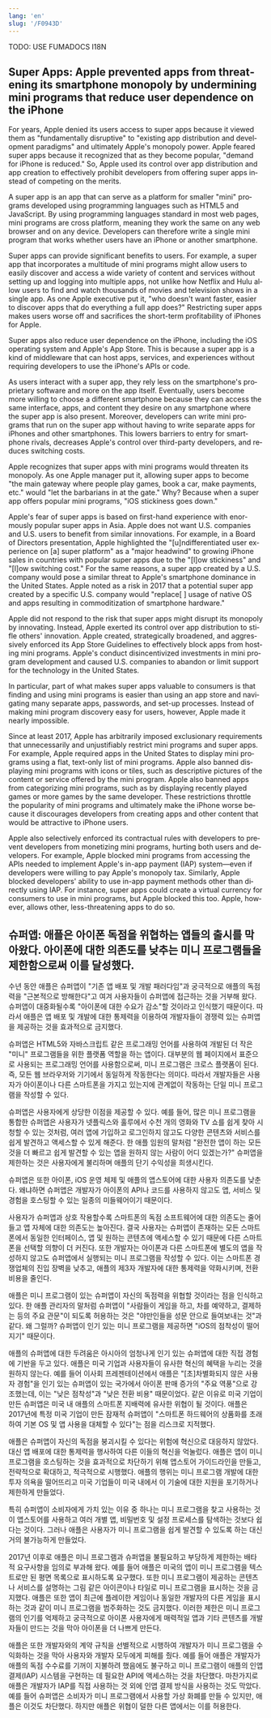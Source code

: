 ```yaml
---
lang: 'en'
slug: '/F0943D'
---
```



TODO: USE FUMADOCS I18N

<div lang='en-US'>

## Super Apps: Apple prevented apps from threatening its smartphone monopoly by undermining mini programs that reduce user dependence on the iPhone

For years, Apple denied its users access to super apps because it viewed them as "fundamentally disruptive" to "existing app distribution and development paradigms" and ultimately Apple's monopoly power. Apple feared super apps because it recognized that as they become popular, "demand for iPhone is reduced." So, Apple used its control over app distribution and app creation to effectively prohibit developers from offering super apps instead of competing on the merits.

A super app is an app that can serve as a platform for smaller "mini" programs developed using programming languages such as HTML5 and JavaScript. By using programming languages standard in most web pages, mini programs are cross platform, meaning they work the same on any web browser and on any device. Developers can therefore write a single mini program that works whether users have an iPhone or another smartphone.

Super apps can provide significant benefits to users. For example, a super app that incorporates a multitude of mini programs might allow users to easily discover and access a wide variety of content and services without setting up and logging into multiple apps, not unlike how Netflix and Hulu allow users to find and watch thousands of movies and television shows in a single app. As one Apple executive put it, "who doesn't want faster, easier to discover apps that do everything a full app does?" Restricting super apps makes users worse off and sacrifices the short-term profitability of iPhones for Apple.

Super apps also reduce user dependence on the iPhone, including the iOS operating system and Apple's App Store. This is because a super app is a kind of middleware that can host apps, services, and experiences without requiring developers to use the iPhone's APIs or code.

As users interact with a super app, they rely less on the smartphone's proprietary software and more on the app itself. Eventually, users become more willing to choose a different smartphone because they can access the same interface, apps, and content they desire on any smartphone where the super app is also present. Moreover, developers can write mini programs that run on the super app without having to write separate apps for iPhones and other smartphones. This lowers barriers to entry for smartphone rivals, decreases Apple's control over third-party developers, and reduces switching costs.

Apple recognizes that super apps with mini programs would threaten its monopoly. As one Apple manager put it, allowing super apps to become "the main gateway where people play games, book a car, make payments, etc." would "let the barbarians in at the gate." Why? Because when a super app offers popular mini programs, "iOS stickiness goes down."

Apple's fear of super apps is based on first-hand experience with enormously popular super apps in Asia. Apple does not want U.S. companies and U.S. users to benefit from similar innovations. For example, in a Board of Directors presentation, Apple highlighted the "[u]ndifferentiated user experience on [a] super platform" as a "major headwind" to growing iPhone sales in countries with popular super apps due to the "[l]ow stickiness" and "[l]ow switching cost." For the same reasons, a super app created by a U.S. company would pose a similar threat to Apple's smartphone dominance in the United States. Apple noted as a risk in 2017 that a potential super app created by a specific U.S. company would "replace[ ] usage of native OS and apps resulting in commoditization of smartphone hardware."

Apple did not respond to the risk that super apps might disrupt its monopoly by innovating. Instead, Apple exerted its control over app distribution to stifle others' innovation. Apple created, strategically broadened, and aggressively enforced its App Store Guidelines to effectively block apps from hosting mini programs. Apple's conduct disincentivized investments in mini program development and caused U.S. companies to abandon or limit support for the technology in the United States.

In particular, part of what makes super apps valuable to consumers is that finding and using mini programs is easier than using an app store and navigating many separate apps, passwords, and set-up processes. Instead of making mini program discovery easy for users, however, Apple made it nearly impossible.

Since at least 2017, Apple has arbitrarily imposed exclusionary requirements that unnecessarily and unjustifiably restrict mini programs and super apps. For example, Apple required apps in the United States to display mini programs using a flat, text-only list of mini programs. Apple also banned displaying mini programs with icons or tiles, such as descriptive pictures of the content or service offered by the mini program. Apple also banned apps from categorizing mini programs, such as by displaying recently played games or more games by the same developer. These restrictions throttle the popularity of mini programs and ultimately make the iPhone worse because it discourages developers from creating apps and other content that would be attractive to iPhone users.

Apple also selectively enforced its contractual rules with developers to prevent developers from monetizing mini programs, hurting both users and developers. For example, Apple blocked mini programs from accessing the APIs needed to implement Apple's in-app payment (IAP) system—even if developers were willing to pay Apple's monopoly tax. Similarly, Apple blocked developers' ability to use in-app payment methods other than directly using IAP. For instance, super apps could create a virtual currency for consumers to use in mini programs, but Apple blocked this too. Apple, however, allows other, less-threatening apps to do so.

</div>


<div lang='ko-KR'>

## 슈퍼앱: 애플은 아이폰 독점을 위협하는 앱들의 출시를 막아왔다. 아이폰에 대한 의존도를 낮추는 미니 프로그램들을 제한함으로써 이를 달성했다.

수년 동안 애플은 슈퍼앱이 "기존 앱 배포 및 개발 패러다임"과 궁극적으로 애플의 독점력을 "근본적으로 방해한다"고 여겨 사용자들이 슈퍼앱에 접근하는 것을 거부해 왔다. 슈퍼앱이 대중화될수록 "아이폰에 대한 수요가 감소"할 것이라고 인식했기 때문이다. 따라서 애플은 앱 배포 및 개발에 대한 통제력을 이용하여 개발자들이 경쟁력 있는 슈퍼앱을 제공하는 것을 효과적으로 금지했다.

슈퍼앱은 HTML5와 자바스크립트 같은 프로그래밍 언어를 사용하여 개발된 더 작은 "미니" 프로그램들을 위한 플랫폼 역할을 하는 앱이다. 대부분의 웹 페이지에서 표준으로 사용되는 프로그래밍 언어를 사용함으로써, 미니 프로그램은 크로스 플랫폼이 된다. 즉, 모든 웹 브라우저와 기기에서 동일하게 작동한다는 의미다. 따라서 개발자들은 사용자가 아이폰이나 다른 스마트폰을 가지고 있는지에 관계없이 작동하는 단일 미니 프로그램을 작성할 수 있다.

슈퍼앱은 사용자에게 상당한 이점을 제공할 수 있다. 예를 들어, 많은 미니 프로그램을 통합한 슈퍼앱은 사용자가 넷플릭스와 훌루에서 수천 개의 영화와 TV 쇼를 쉽게 찾아 시청할 수 있는 것처럼, 여러 앱에 가입하고 로그인하지 않고도 다양한 콘텐츠와 서비스를 쉽게 발견하고 액세스할 수 있게 해준다. 한 애플 임원의 말처럼 "완전한 앱이 하는 모든 것을 더 빠르고 쉽게 발견할 수 있는 앱을 원하지 않는 사람이 어디 있겠는가?" 슈퍼앱을 제한하는 것은 사용자에게 불리하며 애플의 단기 수익성을 희생시킨다.

슈퍼앱은 또한 아이폰, iOS 운영 체제 및 애플의 앱스토어에 대한 사용자 의존도를 낮춘다. 왜냐하면 슈퍼앱은 개발자가 아이폰의 API나 코드를 사용하지 않고도 앱, 서비스 및 경험을 호스팅할 수 있는 일종의 미들웨어이기 때문이다.

사용자가 슈퍼앱과 상호 작용할수록 스마트폰의 독점 소프트웨어에 대한 의존도는 줄어들고 앱 자체에 대한 의존도는 높아진다. 결국 사용자는 슈퍼앱이 존재하는 모든 스마트폰에서 동일한 인터페이스, 앱 및 원하는 콘텐츠에 액세스할 수 있기 때문에 다른 스마트폰을 선택할 의향이 더 커진다. 또한 개발자는 아이폰과 다른 스마트폰에 별도의 앱을 작성하지 않고도 슈퍼앱에서 실행되는 미니 프로그램을 작성할 수 있다. 이는 스마트폰 경쟁업체의 진입 장벽을 낮추고, 애플의 제3자 개발자에 대한 통제력을 약화시키며, 전환 비용을 줄인다.

애플은 미니 프로그램이 있는 슈퍼앱이 자신의 독점력을 위협할 것이라는 점을 인식하고 있다. 한 애플 관리자의 말처럼 슈퍼앱이 "사람들이 게임을 하고, 차를 예약하고, 결제하는 등의 주요 관문"이 되도록 허용하는 것은 "야만인들을 성문 안으로 들여보내는 것"과 같다. 왜 그럴까? 슈퍼앱이 인기 있는 미니 프로그램을 제공하면 "iOS의 점착성이 떨어지기" 때문이다.

애플의 슈퍼앱에 대한 두려움은 아시아의 엄청나게 인기 있는 슈퍼앱에 대한 직접 경험에 기반을 두고 있다. 애플은 미국 기업과 사용자들이 유사한 혁신의 혜택을 누리는 것을 원하지 않는다. 예를 들어 이사회 프레젠테이션에서 애플은 "[초]차별화되지 않은 사용자 경험"을 인기 있는 슈퍼앱이 있는 국가에서 아이폰 판매 증가의 "주요 역풍"으로 강조했는데, 이는 "낮은 점착성"과 "낮은 전환 비용" 때문이었다. 같은 이유로 미국 기업이 만든 슈퍼앱은 미국 내 애플의 스마트폰 지배력에 유사한 위협이 될 것이다. 애플은 2017년에 특정 미국 기업이 만든 잠재적 슈퍼앱이 "스마트폰 하드웨어의 상품화를 초래하여 기본 OS 및 앱 사용을 대체할 수 있다"는 점을 리스크로 지적했다.

애플은 슈퍼앱이 자신의 독점을 붕괴시킬 수 있다는 위험에 혁신으로 대응하지 않았다. 대신 앱 배포에 대한 통제력을 행사하여 다른 이들의 혁신을 억눌렀다. 애플은 앱이 미니 프로그램을 호스팅하는 것을 효과적으로 차단하기 위해 앱스토어 가이드라인을 만들고, 전략적으로 확대하고, 적극적으로 시행했다. 애플의 행위는 미니 프로그램 개발에 대한 투자 의욕을 떨어뜨리고 미국 기업들이 미국 내에서 이 기술에 대한 지원을 포기하거나 제한하게 만들었다.

특히 슈퍼앱이 소비자에게 가치 있는 이유 중 하나는 미니 프로그램을 찾고 사용하는 것이 앱스토어를 사용하고 여러 개별 앱, 비밀번호 및 설정 프로세스를 탐색하는 것보다 쉽다는 것이다. 그러나 애플은 사용자가 미니 프로그램을 쉽게 발견할 수 있도록 하는 대신 거의 불가능하게 만들었다.

2017년 이후로 애플은 미니 프로그램과 슈퍼앱을 불필요하고 부당하게 제한하는 배타적 요구사항을 임의로 부과해 왔다. 예를 들어 애플은 미국의 앱이 미니 프로그램을 텍스트로만 된 평면 목록으로 표시하도록 요구했다. 또한 미니 프로그램이 제공하는 콘텐츠나 서비스를 설명하는 그림 같은 아이콘이나 타일로 미니 프로그램을 표시하는 것을 금지했다. 애플은 또한 앱이 최근에 플레이한 게임이나 동일한 개발자의 다른 게임을 표시하는 것과 같이 미니 프로그램을 범주화하는 것도 금지했다. 이러한 제한은 미니 프로그램의 인기를 억제하고 궁극적으로 아이폰 사용자에게 매력적일 앱과 기타 콘텐츠를 개발자들이 만드는 것을 막아 아이폰을 더 나쁘게 만든다.

애플은 또한 개발자와의 계약 규칙을 선별적으로 시행하여 개발자가 미니 프로그램을 수익화하는 것을 막아 사용자와 개발자 모두에게 피해를 줬다. 예를 들어 애플은 개발자가 애플의 독점 수수료를 기꺼이 지불하려 했음에도 불구하고 미니 프로그램이 애플의 인앱 결제(IAP) 시스템을 구현하는 데 필요한 API에 액세스하는 것을 차단했다. 마찬가지로 애플은 개발자가 IAP를 직접 사용하는 것 외에 인앱 결제 방식을 사용하는 것도 막았다. 예를 들어 슈퍼앱은 소비자가 미니 프로그램에서 사용할 가상 화폐를 만들 수 있지만, 애플은 이것도 차단했다. 하지만 애플은 위협이 덜한 다른 앱에서는 이를 허용한다.

</div>

